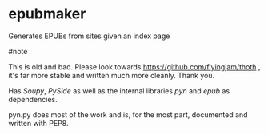 # epubmaker
Generates EPUBs from sites given an index page

#note

This is old and bad. Please look towards https://github.com/flyingjam/thoth , it's far more stable and written much more cleanly. Thank you.

Has *Soupy*, *PySide* as well as the internal libraries *pyn* and *epub* as dependencies.

pyn.py does most of the work and is, for the most part, documented and written with PEP8. 

